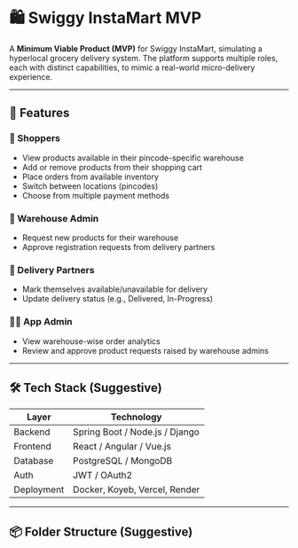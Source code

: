 # 🛍️ Swiggy InstaMart MVP

A **Minimum Viable Product (MVP)** for Swiggy InstaMart, simulating a hyperlocal grocery delivery system. The platform supports multiple roles, each with distinct capabilities, to mimic a real-world micro-delivery experience.

---

## 🚀 Features

### 🛒 Shoppers
- View products available in their pincode-specific warehouse
- Add or remove products from their shopping cart
- Place orders from available inventory
- Switch between locations (pincodes)
- Choose from multiple payment methods

### 🏬 Warehouse Admin
- Request new products for their warehouse
- Approve registration requests from delivery partners

### 🚴 Delivery Partners
- Mark themselves available/unavailable for delivery
- Update delivery status (e.g., Delivered, In-Progress)

### 👨‍💼 App Admin
- View warehouse-wise order analytics
- Review and approve product requests raised by warehouse admins

---

## 🛠 Tech Stack (Suggestive)

| Layer       | Technology                         |
|-------------|------------------------------------|
| Backend     | Spring Boot / Node.js / Django     |
| Frontend    | React / Angular / Vue.js           |
| Database    | PostgreSQL / MongoDB               |
| Auth        | JWT / OAuth2                       |
| Deployment  | Docker, Koyeb, Vercel, Render      |

---

## 📦 Folder Structure (Suggestive)

